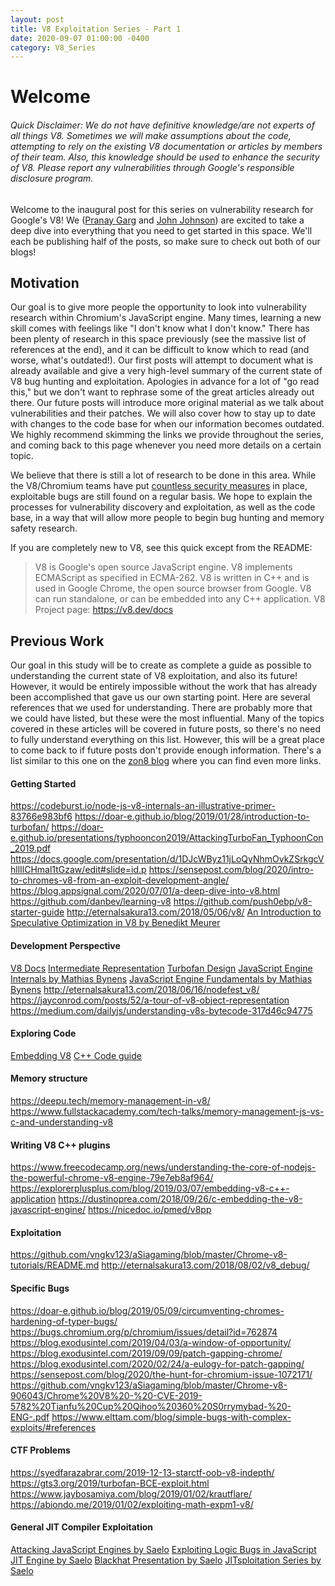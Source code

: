 ```yaml
---
layout: post
title: V8 Exploitation Series - Part 1
date: 2020-09-07 01:00:00 -0400
category: V8_Series
---  
```


# Welcome  

###### Quick Disclaimer: We do not have definitive knowledge/are not experts of all things V8. Sometimes we will make assumptions about the code, attempting to rely on the existing V8 documentation or articles by members of their team. Also, this knowledge should be used to enhance the security of V8. Please report any vulnerabilities through Google's responsible disclosure program.  


Welcome to the inaugural post for this series on vulnerability research for Google's V8! We ([Pranay Garg](https://hashprks.com) and [John Johnson](https://m4dst4cks.github.io)) are excited to take a deep dive into everything that you need to get started in this space. We'll each be publishing half of the posts, so make sure to check out both of our blogs!  

## Motivation  

Our goal is to give more people the opportunity to look into vulnerability research within Chromium's JavaScript engine. Many times, learning a new skill comes with feelings like "I don't know what I don't know." There has been plenty of research in this space previously (see the massive list of references at the end), and it can be difficult to know which to read (and worse, what's outdated!). Our first posts will attempt to document what is already available and give a very high-level summary of the current state of V8 bug hunting and exploitation. Apologies in advance for a lot of "go read this," but we don't want to rephrase some of the great articles already out there. Our future posts will introduce more original material as we talk about vulnerabilities and their patches. We will also cover how to stay up to date with changes to the code base for when our information becomes outdated. We highly recommend skimming the links we provide throughout the series, and coming back to this page whenever you need more details on a certain topic.  
  

We believe that there is still a lot of research to be done in this area. While the V8/Chromium teams have put [countless security measures](https://www.chromium.org/Home/chromium-security/brag-sheet) in place, exploitable bugs are still found on a regular basis. We hope to explain the processes for vulnerability discovery and exploitation, as well as the code base, in a way that will allow more people to begin bug hunting and memory safety research.   

If you are completely new to V8, see this quick except from the README:  

> V8 is Google's open source JavaScript engine.
> V8 implements ECMAScript as specified in ECMA-262.
> V8 is written in C++ and is used in Google Chrome, the open source browser from Google.
> V8 can run standalone, or can be embedded into any C++ application.
> V8 Project page: https://v8.dev/docs  

## Previous Work  

Our goal in this study will be to create as complete a guide as possible to understanding the current state of V8 exploitation, and also its future! However, it would be entirely impossible without the work that has already been accomplished that gave us our own starting point. Here are several references that we used for understanding. There are probably more that we could have listed, but these were the most influential. Many of the topics covered in these articles will be covered in future posts, so there's no need to fully understand everything on this list. However, this will be a great place to come back to if future posts don't provide enough information. There's a list similar to this one on the [zon8 blog](https://zon8.re/posts/v8-chrome-architecture-reading-list-for-vulnerability-researchers/) where you can find even more links.  

#### Getting Started  

https://codeburst.io/node-js-v8-internals-an-illustrative-primer-83766e983bf6
https://doar-e.github.io/blog/2019/01/28/introduction-to-turbofan/
https://doar-e.github.io/presentations/typhooncon2019/AttackingTurboFan_TyphoonCon_2019.pdf
https://docs.google.com/presentation/d/1DJcWByz11jLoQyNhmOvkZSrkgcVhllIlCHmal1tGzaw/edit#slide=id.p
https://sensepost.com/blog/2020/intro-to-chromes-v8-from-an-exploit-development-angle/
https://blog.appsignal.com/2020/07/01/a-deep-dive-into-v8.html
https://github.com/danbev/learning-v8
https://github.com/push0ebp/v8-starter-guide
http://eternalsakura13.com/2018/05/06/v8/
[An Introduction to Speculative Optimization in V8 by Benedikt Meurer](https://ponyfoo.com/articles/an-introduction-to-speculative-optimization-in-v8)  

#### Development Perspective  

[V8 Docs](https://v8.dev/docs/)
[Intermediate Representation](https://docs.google.com/presentation/d/1Z9iIHojKDrXvZ27gRX51UxHD-bKf1QcPzSijntpMJBM/edit#slide=id.g19134d40cb_0_502)
[Turbofan Design](https://docs.google.com/presentation/d/1sOEF4MlF7LeO7uq-uThJSulJlTh--wgLeaVibsbb3tc/edit#slide=id.g5499b9c42_01170)
[JavaScript Engine Internals by Mathias Bynens](https://www.youtube.com/watch?v=-lt6a9kbc_k)
[JavaScript Engine Fundamentals by Mathias Bynens](https://mathiasbynens.be/notes/shapes-ics)
http://eternalsakura13.com/2018/06/16/nodefest_v8/
https://jayconrod.com/posts/52/a-tour-of-v8-object-representation
https://medium.com/dailyjs/understanding-v8s-bytecode-317d46c94775  

#### Exploring Code  

[Embedding V8](https://v8.dev/docs/embed)
[C++ Code guide](https://www.chromium.org/developers/cpp-in-chromium-101-codelab)  

#### Memory structure  

https://deepu.tech/memory-management-in-v8/
https://www.fullstackacademy.com/tech-talks/memory-management-js-vs-c-and-understanding-v8  

#### Writing V8 C++ plugins  

https://www.freecodecamp.org/news/understanding-the-core-of-nodejs-the-powerful-chrome-v8-engine-79e7eb8af964/
https://explorerplusplus.com/blog/2019/03/07/embedding-v8-c++-application
https://dustinoprea.com/2018/09/26/c-embedding-the-v8-javascript-engine/
https://nicedoc.io/pmed/v8pp  

#### Exploitation   

https://github.com/vngkv123/aSiagaming/blob/master/Chrome-v8-tutorials/README.md
http://eternalsakura13.com/2018/08/02/v8_debug/  

#### Specific Bugs  

https://doar-e.github.io/blog/2019/05/09/circumventing-chromes-hardening-of-typer-bugs/
https://bugs.chromium.org/p/chromium/issues/detail?id=762874
https://blog.exodusintel.com/2019/04/03/a-window-of-opportunity/
https://blog.exodusintel.com/2019/09/09/patch-gapping-chrome/
https://blog.exodusintel.com/2020/02/24/a-eulogy-for-patch-gapping/
https://sensepost.com/blog/2020/the-hunt-for-chromium-issue-1072171/
https://github.com/vngkv123/aSiagaming/blob/master/Chrome-v8-906043/Chrome%20V8%20-%20-CVE-2019-5782%20Tianfu%20Cup%20Qihoo%20360%20S0rrymybad-%20-ENG-.pdf
https://www.elttam.com/blog/simple-bugs-with-complex-exploits/#references  

#### CTF Problems  

https://syedfarazabrar.com/2019-12-13-starctf-oob-v8-indepth/
https://gts3.org/2019/turbofan-BCE-exploit.html
https://www.jaybosamiya.com/blog/2019/01/02/krautflare/
https://abiondo.me/2019/01/02/exploiting-math-expm1-v8/  

#### General JIT Compiler Exploitation  

[Attacking JavaScript Engines by Saelo](http://www.phrack.org/papers/attacking_javascript_engines.html)
[Exploiting Logic Bugs in JavaScript JIT Engine by Saelo](http://phrack.org/papers/jit_exploitation.html)
[Blackhat Presentation by Saelo](https://saelo.github.io/presentations/blackhat_us_18_attacking_client_side_jit_compilers.pdf)
[JITsploitation Series by Saelo](https://googleprojectzero.blogspot.com/2020/09/jitsploitation-one.html)
